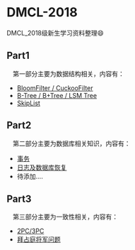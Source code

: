 # DMCL-2018
DMCL_2018级新生学习资料整理:smile:

## Part1
&emsp;第一部分主要为数据结构相关，内容有：
- [BloomFilter / CuckooFilter](https://github.com/dmclNewbee302/DMCL-2018/blob/master/Part1_DataStructure/Bloom%20Filter%20%E4%B8%8E%20Cuckoo%20Filter%E6%A6%82%E5%BF%B5%E4%B8%8E%E6%AF%94%E8%BE%83.md)
- [B-Tree / B+Tree / LSM Tree](https://github.com/dmclNewbee302/DMCL-2018/blob/master/Part1_DataStructure/Bloom%20Filter%20%E4%B8%8E%20Cuckoo%20Filter%E6%A6%82%E5%BF%B5%E4%B8%8E%E6%AF%94%E8%BE%83.md)
- [SkipList](https://github.com/dmclNewbee302/DMCL-2018/blob/master/Part1_DataStructure/%E8%B7%B3%E8%A1%A8.md)

## Part2
&emsp;第二部分主要为数据库相关知识，内容有：
- [事务](https://github.com/dmclNewbee302/DMCL-2018/blob/master/Part2_DB_Transaction/%E4%BA%8B%E5%8A%A1.md)
- [日志及数据库恢复](https://github.com/dmclNewbee302/DMCL-2018/blob/master/Part2_DB_Transaction/%E6%97%A5%E5%BF%97%E5%8F%8A%E6%95%B0%E6%8D%AE%E5%BA%93%E6%81%A2%E5%A4%8D.md)
- 待添加....

## Part3
&emsp;第三部分主要为一致性相关，内容有：
- [2PC/3PC](https://github.com/dmclNewbee302/DMCL-2018/blob/master/Part3_Consistency/2PC_3PC.md)
- [拜占庭将军问题](https://github.com/dmclNewbee302/DMCL2018/blob/master/Part3_Consistency/%E6%8B%9C%E5%8D%A0%E5%BA%AD%E5%B0%86%E5%86%9B%E9%97%AE%E9%A2%98.md)
